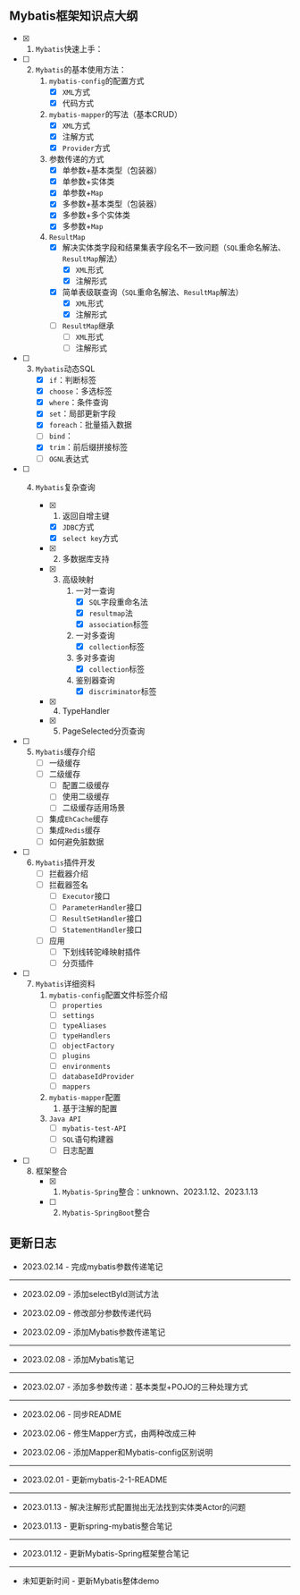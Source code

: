 ## Mybatis框架知识点大纲

- [x] 1. `Mybatis`快速上手：

- [ ] 2. `Mybatis`的基本使用方法：
     1. `mybatis-config`的配置方式
        - [x] `XML`方式
        - [x] 代码方式
     2. `mybatis-mapper`的写法（基本CRUD）
        - [x] `XML`方式
        - [x] 注解方式
        - [x] `Provider`方式
     3. 参数传递的方式
        - [x] 单参数+基本类型（包装器）
        - [x] 单参数+实体类
        - [x] 单参数+`Map`
        - [x] 多参数+基本类型（包装器）
        - [x] 多参数+多个实体类
        - [x] 多参数+`Map`
     4. `ResultMap`
        - [x] 解决实体类字段和结果集表字段名不一致问题（`SQL`重命名解法、`ResultMap`解法）
          - [x] `XML`形式
          - [x] 注解形式
        - [x] 简单表级联查询（`SQL`重命名解法、`ResultMap`解法）
          - [x] `XML`形式
          - [x] 注解形式
        - [ ] `ResultMap`继承
          - [ ] `XML`形式
          - [ ] 注解形式

- [ ] 3. `Mybatis`动态SQL
     - [x] `if`：判断标签
     - [x] `choose`：多选标签
     - [x] `where`：条件查询
     - [x] `set`：局部更新字段
     - [x] `foreach`：批量插入数据
     - [ ] `bind`：
     - [x] `trim`：前后缀拼接标签
     - [ ] `OGNL`表达式

- [ ] 4. `Mybatis`复杂查询

     - [x] 1. 返回自增主键

       - [x] `JDBC`方式
       - [x] `select key`方式

     - [x] 2. 多数据库支持

     - [X] 3. 高级映射
          1. 一对一查询
             - [x] `SQL`字段重命名法
             - [x] `resultmap`法
             - [x] `association`标签
          2. 一对多查询
             - [x] `collection`标签
          3. 多对多查询
             - [x] `collection`标签
          4. 鉴别器查询
             - [x] `discriminator`标签
     
     - [x] 4. TypeHandler
     - [x] 5. PageSelected分页查询

- [ ] 5. `Mybatis`缓存介绍
     - [ ] 一级缓存
     - [ ] 二级缓存
       - [ ] 配置二级缓存
       - [ ] 使用二级缓存
       - [ ] 二级缓存适用场景
     - [ ] 集成`EhCache`缓存
     - [ ] 集成`Redis`缓存
     - [ ] 如何避免脏数据

- [ ] 6. `Mybatis`插件开发
     - [ ] 拦截器介绍
     - [ ] 拦截器签名
       - [ ] `Executor`接口
       - [ ] `ParameterHandler`接口
       - [ ] `ResultSetHandler`接口
       - [ ] `StatementHandler`接口
     - [ ] 应用
       - [ ] 下划线转驼峰映射插件
       - [ ] 分页插件

- [ ] 7. `Mybatis`详细资料
     1. `mybatis-config`配置文件标签介绍
        - [ ] `properties`
        - [ ] `settings`
        - [ ] `typeAliases`
        - [ ] `typeHandlers`
        - [ ] `objectFactory`
        - [ ] `plugins`
        - [ ] `environments`
        - [ ] `databaseIdProvider`
        - [ ] `mappers` 
     2. `mybatis-mapper`配置
        1. 基于注解的配置
     3. `Java API`
        - [ ] `mybatis-test-API`
        - [ ] `SQL`语句构建器
        - [ ] 日志配置

- [ ] 8. 框架整合
     - [x] 1. `Mybatis-Spring`整合：unknown、2023.1.12、2023.1.13
     - [ ] 2. `Mybatis-SpringBoot`整合

## 更新日志

- 2023.02.14 - 完成mybatis参数传递笔记

-----

- 2023.02.09 - 添加selectById测试方法 
 
- 2023.02.09 - 修改部分参数传递代码

- 2023.02.09 - 添加Mybatis参数传递笔记

----

- 2023.02.08 - 添加Mybatis笔记

----

- 2023.02.07 - 添加多参数传递：基本类型+POJO的三种处理方式

------

- 2023.02.06 - 同步README

- 2023.02.06 - 修生Mapper方式，由两种改成三种

- 2023.02.06 - 添加Mapper和Mybatis-config区别说明

------

- 2023.02.01 - 更新mybatis-2-1-README

-------

- 2023.01.13 - 解决注解形式配置抛出无法找到实体类Actor的问题

- 2023.01.13 - 更新spring-mybatis整合笔记

-----

- 2023.01.12 - 更新Mybatis-Spring框架整合笔记

------

- 未知更新时间 - 更新Mybatis整体demo 